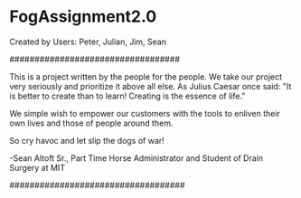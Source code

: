 # FogAssignment2.0
Created by Users: Peter, Julian, Jim, Sean

##################################

This is a project written by the people for the people.
We take our project very seriously and prioritize it above all else.
As Julius Caesar once said: "It is better to create than to learn! Creating is the essence of life."

We simple wish to empower our customers with the tools to enliven their own lives and those of people around them.

So cry havoc and let slip the dogs of war!

-Sean Altoft Sr., Part Time Horse Administrator and Student of Drain Surgery at MIT

###################################

